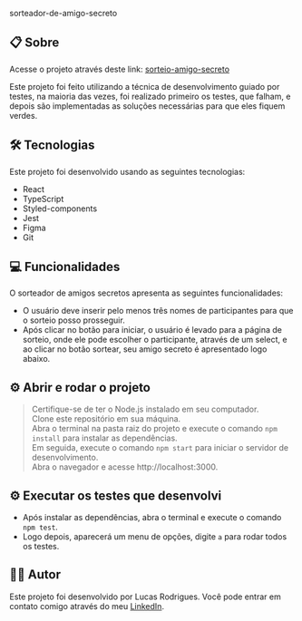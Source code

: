 sorteador-de-amigo-secreto

## 📋 Sobre
Acesse o projeto através deste link: [sorteio-amigo-secreto](https://amigo-secreto-sorteio.vercel.app/)  
 
Este projeto foi feito utilizando a técnica de desenvolvimento guiado por testes, na maioria das vezes, foi realizado primeiro os testes, que falham, e depois são implementadas as soluções necessárias para que eles fiquem verdes.

## 🛠 Tecnologias
Este projeto foi desenvolvido usando as seguintes tecnologias:  
- React
- TypeScript
- Styled-components
- Jest
- Figma
- Git

## 💻 Funcionalidades 

O sorteador de amigos secretos apresenta as seguintes funcionalidades:  

- O usuário deve inserir pelo menos três nomes de participantes para que o sorteio posso prosseguir.
- Após clicar no botão para iniciar, o usuário é levado para a página de sorteio, onde ele pode escolher o participante, através de um select, e ao clicar no botão sortear, seu amigo secreto é apresentado logo abaixo.

## ⚙ Abrir e rodar o projeto

> Certifique-se de ter o Node.js instalado em seu computador.  
> Clone este repositório em sua máquina.  
> Abra o terminal na pasta raiz do projeto e execute o comando `npm install` para instalar as dependências.  
> Em seguida, execute o comando `npm start` para iniciar o servidor de desenvolvimento.  
> Abra o navegador e acesse http://localhost:3000.  

## ⚙ Executar os testes que desenvolvi
- Após instalar as dependências, abra o terminal e execute o comando `npm test`.
- Logo depois, aparecerá um menu de opções, digite `a` para rodar todos os testes.

## 👨‍💻 Autor

Este projeto foi desenvolvido por Lucas Rodrigues. Você pode entrar em contato comigo através do meu [LinkedIn](https://www.linkedin.com/in/lucas-rodrigues-perfil/).
 
